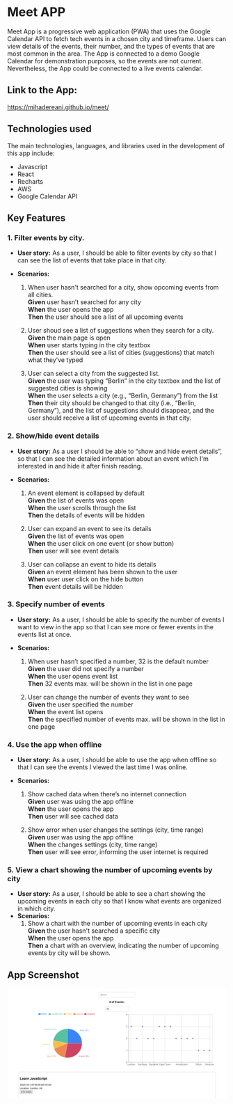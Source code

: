# Meet APP

Meet App is a progressive web application (PWA) that uses the Google Calendar API to fetch tech events in a chosen city and timeframe. Users can view details of the events, their number, and the types of events that are most common in the area. The App is connected to a demo Google Calendar for demonstration purposes, so the events are not current. Nevertheless, the App could be connected to a live events calendar.

## Link to the App:

https://mihadereani.github.io/meet/

## Technologies used

The main technologies, languages, and libraries used in the development of this app include:

- Javascript
- React
- Recharts
- AWS
- Google Calendar API

## Key Features

### 1. Filter events by city.

- **User story:** As a user, I should be able to filter events by city so that I can see the list of events that take place in that city.
- **Scenarios:**

  1. When user hasn't searched for a city, show opcoming events from all cities.<br>
     **Given** user hasn’t searched for any city<br>
     **When** the user opens the app<br>
     **Then** the user should see a list of all upcoming events

  2. User shoud see a list of suggestions when they search for a city.<br>
     **Given** the main page is open<br>
     **When** user starts typing in the city textbox<br>
     **Then** the user should see a list of cities (suggestions) that match what they’ve typed

  3. User can select a city from the suggested list.<br>
     **Given** the user was typing “Berlin” in the city textbox and the list of suggested cities is showing<br>
     **When** the user selects a city (e.g., “Berlin, Germany”) from the list<br>
     **Then** their city should be changed to that city (i.e., “Berlin, Germany”), and the list of suggestions should disappear, and the user should receive a list of upcoming events in that city.

### 2. Show/hide event details

- **User story:** As a user I should be able to “show and hide event details”, so that I can see the detailed information about an event which I'm interested in and hide it after finish reading.
- **Scenarios:**

  1. An event element is collapsed by default<br>
     **Given** the list of events was open<br>
     **When** the user scrolls through the list<br>
     **Then** the details of events will be hidden

  2. User can expand an event to see its details<br>
     **Given** the list of events was open<br>
     **When** the user click on one event (or show button)<br>
     **Then** user will see event details

  3. User can collapse an event to hide its details<br>
     **Given** an event element has been shown to the user<br>
     **When** user user click on the hide button<br>
     **Then** event details will be hidden

### 3. Specify number of events

- **User story:** As a user, I should be able to specify the number of events I want to view in the app so that I can see more or fewer events in the events list at once.
- **Scenarios:**

  1. When user hasn’t specified a number, 32 is the default number<br>
     **Given** the user did not specify a number<br>
     **When** the user opens event list<br>
     **Then** 32 events max. will be shown in the list in one page

  2. User can change the number of events they want to see<br>
     **Given** the user specified the number<br>
     **When** the event list opens<br>
     **Then** the specified number of events max. will be shown in the list in one page

### 4. Use the app when offline

- **User story:** As a user, I should be able to use the app when offline so that I can see the events I viewed the last time I was online.
- **Scenarios:**

  1. Show cached data when there’s no internet connection<br>
     **Given** user was using the app offline<br>
     **When** the user opens the app<br>
     **Then** user will see cached data<br>

  2. Show error when user changes the settings (city, time range)<br>
     **Given** user was using the app offline<br>
     **When** the changes settings (city, time range)<br>
     **Then** user will see error, informing the user internet is required

### 5. View a chart showing the number of upcoming events by city

- **User story:** As a user, I should be able to see a chart showing the upcoming events in each city so that I know what events are organized in which city.
- **Scenarios:**
  1. Show a chart with the number of upcoming events in each city<br>
     **Given** the user hasn't searched a specific city<br>
     **When** the user opens the app<br>
     **Then** a chart with an overview, indicating the number of upcoming events by city will be shown.

## App Screenshot

![](./public/Screenshot%202023-03-23%20at%2016.18.18.png)

